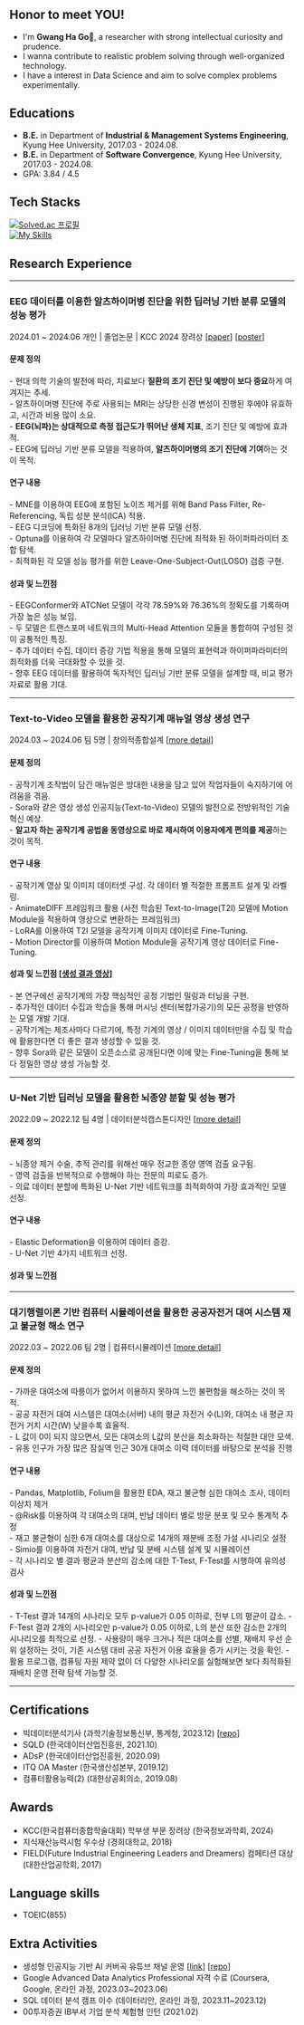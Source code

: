 ## Honor to meet YOU! 
- I'm **Gwang Ha Go**👋, a researcher with strong intellectual curiosity and prudence.
- I wanna contribute to realistic problem solving through well-organized technology.
- I have a interest in Data Science and aim to solve complex problems experimentally.

## Educations
- **B.E.** in Department of **Industrial & Management Systems Engineering**, Kyung Hee University, 2017.03 - 2024.08.
- **B.E.** in Department of **Software Convergence**, Kyung Hee University, 2017.03 - 2024.08.
- GPA: 3.84 / 4.5

## Tech Stacks
[![Solved.ac 프로필](http://mazassumnida.wtf/api/mini/generate_badge?boj=kosonkh7)](https://solved.ac/kosonkh7) <br>
[![My Skills](https://skillicons.dev/icons?i=py,mysql,sklearn,tensorflow,pytorch,opencv,github,vscode,notion&theme=light)](https://skillicons.dev)

## Research Experience
***
### EEG 데이터를 이용한 알츠하이머병 진단을 위한 딥러닝 기반 분류 모델의 성능 평가 
2024.01 ~ 2024.06 개인 | 졸업논문 | KCC 2024 장려상 [[paper](https://github.com/kosonkh7/kosonkh7/blob/main/paper.pdf)] [[poster](https://github.com/kosonkh7/kosonkh7/blob/main/poster.pdf)]

#### 문제 정의
&#45; 현대 의학 기술의 발전에 따라, 치료보다 **질환의 조기 진단 및 예방이 보다 중요**하게 여겨지는 추세. <br>
&#45; 알츠하이머병 진단에 주로 사용되는 MRI는 상당한 신경 변성이 진행된 후에야 유효하고, 시간과 비용 많이 소요. <br>
&#45; **EEG(뇌파)는 상대적으로 측정 접근도가 뛰어난 생체 지표**, 조기 진단 및 예방에 효과적. <br>
&#45; EEG에 딥러닝 기반 분류 모델을 적용하여, **알츠하이머병의 조기 진단에 기여**하는 것이 목적. <br>

#### 연구 내용

&#45; MNE를 이용하여 EEG에 포함된 노이즈 제거를 위해 Band Pass Filter, Re-Referencing, 독립 성분 분석(ICA) 적용.<br>
&#45; EEG 디코딩에 특화된 8개의 딥러닝 기반 분류 모델 선정. <br>
&#45; Optuna를 이용하여 각 모델마다 알츠하이머병 진단에 최적화 된 하이퍼파라미터 조합 탐색. <br>
&#45; 최적화된 각 모델 성능 평가를 위한 Leave-One-Subject-Out(LOSO) 검증 구현. <br>

#### 성과 및 느낀점

&#45; EEGConformer와 ATCNet 모델이 각각 78.59%와 76.36%의 정확도를 기록하며 가장 높은 성능 보임. <br>
&#45; 두 모델은 트랜스포머 네트워크의 Multi-Head Attention 모듈을 통합하여 구성된 것이 공통적인 특징. <br>
&#45; 추가 데이터 수집, 데이터 증강 기법 적용을 통해 모델의 표현력과 하이퍼파라미터의 최적화를 더욱 극대화할 수 있을 것. <br>
&#45; 향후 EEG 데이터를 활용하여 독자적인 딥러닝 기반 분류 모델을 설계할 때, 비교 평가 자료로 활용 기대. <br>

***

### Text-to-Video 모델을 활용한 공작기계 매뉴얼 영상 생성 연구
2024.03 ~ 2024.06 팀 5명 | 창의적종합설계 [[more detail](https://github.com/kosonkh7/T2V-Machine-tool-Fine-Tuning)]

#### 문제 정의
&#45; 공작기계 조작법이 담긴 매뉴얼은 방대한 내용을 담고 있어 작업자들이 숙지하기에 어려움을 겪음. <br>
&#45; Sora와 같은 영상 생성 인공지능(Text-to-Video) 모델의 발전으로 전방위적인 기술 혁신 예상. <br>
&#45; **알고자 하는 공작기계 공법을 동영상으로 바로 제시하여 이용자에게 편의를 제공**하는 것이 목적. <br>

#### 연구 내용
&#45; 공작기계 영상 및 이미지 데이터셋 구성. 각 데이터 별 적절한 프롬프트 설계 및 라벨링. <br>
&#45; AnimateDIFF 프레임워크 활용 (사전 학습된 Text-to-Image(T2I) 모델에 Motion Module을 적용하여 영상으로 변환하는 프레임워크) <br>
&#45; LoRA를 이용하여 T2I 모델을 공작기계 이미지 데이터로 Fine-Tuning. <br>
&#45; Motion Director를 이용하여 Motion Module을 공작기계 영상 데이터로 Fine-Tuning.   <br>


#### 성과 및 느낀점 [[생성 결과 영상](https://github.com/kosonkh7/T2V-Machine-tool-Fine-Tuning?tab=readme-ov-file#conclusion)]
&#45; 본 연구에선 공작기계의 가장 핵심적인 공정 기법인 밀링과 터닝을 구현. <br>
&#45; 추가적인 데이터 수집과 학습을 통해 머시닝 센터(복합가공기)의 모든 공정을 반영하는 모델 개발 기대. <br>
&#45; 공작기계는 제조사마다 다르기에, 특정 기계의 영상 / 이미지 데이터만을 수집 및 학습에 활용한다면 더 좋은 결과 생성할 수 있을 것. <br>
&#45; 향후 Sora와 같은 모델이 오픈소스로 공개된다면 이에 맞는 Fine-Tuning을 통해 보다 정밀한 영상 생성 가능할 것. <br>

***

### U-Net 기반 딥러닝 모델을 활용한 뇌종양 분할 및 성능 평가
2022.09 ~ 2022.12 팀 4명 | 데이터분석캡스톤디자인 [[more detail](https://github.com/kosonkh7/Encephaloma-Segmentation)]

#### 문제 정의
&#45; 뇌종양 제거 수술, 추적 관리를 위해선 매우 정교한 종양 영역 검출 요구됨. <br>
&#45; 영역 검출을 반복적으로 수행해야 하는 전문의 피로도 증가. <br>
&#45; 의료 데이터 분할에 특화된 U-Net 기반 네트워크를 최적화하여 가장 효과적인 모델 선정. <br>

#### 연구 내용
&#45; Elastic Deformation을 이용하여 데이터 증강. <br>
&#45; U-Net 기반 4가지 네트워크 선정.  <br>


#### 성과 및 느낀점

***

### 대기행렬이론 기반 컴퓨터 시뮬레이션을 활용한 공공자전거 대여 시스템 재고 불균형 해소 연구
2022.03 ~ 2022.06 팀 2명 | 컴퓨터시뮬레이션 [[more detail](https://github.com/kosonkh7/PBSS-Analysis)]

#### 문제 정의
&#45; 가까운 대여소에 따릉이가 없어서 이용하지 못하여 느낀 불편함을 해소하는 것이 목적.  <br>
&#45; 공공 자전거 대여 시스템은 대여소(서버) 내의 평균 자전거 수(L)와, 대여소 내 평균 자전거 거치 시간(W) 낮을수록 효율적. <br>
&#45; L 값이 0이 되지 않으면서, 모든 대여소의 L값의 분산을 최소화하는 적절한 대안 모색. <br>
&#45; 유동 인구가 가장 많은 잠실역 인근 30개 대여소 이력 데이터를 바탕으로 분석을 진행 <br>

#### 연구 내용
&#45; Pandas, Matplotlib, Folium을 활용한 EDA, 재고 불균형 심한 대여소 조사, 데이터 이상치 제거 <br>
&#45; @Risk를 이용하여 각 대여소의 대여, 반납 데이터 별로 방문 분포 및 모수 통계적 추정 <br>
&#45; 재고 불균형이 심한 6개 대여소를 대상으로 14개의 재분배 조정 가설 시나리오 설정 <br>
&#45; Simio를 이용하여 자전거 대여, 반납 및 분배 시스템 설계 및 시뮬레이션 <br>
&#45; 각 시나리오 별 결과 평균과 분산의 감소에 대한 T-Test, F-Test를 시행하여 유의성 검사 <br>

#### 성과 및 느낀점
&#45; T-Test 결과 14개의 시나리오 모두 p-value가 0.05 이하로, 전부 L의 평균이 감소.
&#45; F-Test 결과 2개의 시나리오만 p-value가 0.05 이하로, L의 분산 또한 감소한 2개의 시나리오를 최적으로 선정.
&#45; 사용량이 매우 크거나 적은 대여소를 선별, 재배치 우선 순위 설정하는 것이, 기존 시스템 대비 공공 자전거 이용 효율을 증가 시키는 것을 확인.
&#45; 활용 프로그램, 컴퓨팅 자원 제약 없이 더 다양한 시나리오를 실험해보면 보다 최적화된 재배치 운영 전략 탐색 가능할 것.


***

## Certifications
- 빅데이터분석기사 (과학기술정보통신부, 통계청, 2023.12) [[repo](https://github.com/kosonkh7/Data_Analysis_Portfolio/tree/main/BigDataAnalysis_Certificate)]
- SQLD (한국데이터산업진흥원, 2021.10)
- ADsP (한국데이터산업진흥원, 2020.09)
- ITQ OA Master (한국생산성본부, 2019.12)
- 컴퓨터활용능력(2) (대한상공회의소, 2019.08)

## Awards
- KCC(한국컴퓨터종합학술대회) 학부생 부문 장려상 (한국정보과학회, 2024)
- 지식재산능력시험 우수상 (경희대학교, 2018)
- FIELD(Future Industrial Engineering Leaders and Dreamers) 컴페티션 대상 (대한산업공학회, 2017)

## Language skills
- TOEIC(855)

## Extra Activities
- 생성형 인공지능 기반 AI 커버곡 유튜브 채널 운영 [[link](https://www.youtube.com/channel/UCuizYZgtZva8zTvNwpy4Cbg)] [[repo](https://github.com/kosonkh7/RVC_Voice_Conversion)]
- Google Advanced Data Analytics Professional 자격 수료 (Coursera, Google, 온라인 과정, 2023.03~2023.06)
- SQL 데이터 분석 캠프 이수 (데이터리안, 온라인 과정, 2023.11~2023.12)
- 00투자증권 IB부서 기업 분석 체험형 인턴 (2021.02)



<!--
**kosonkh7/kosonkh7** is a ✨ _special_ ✨ repository because its `README.md` (this file) appears on your GitHub profile.

Here are some ideas to get you started:

- 🔭 I’m currently working on ...
- 🌱 I’m currently learning ...
- 👯 I’m looking to collaborate on ...
- 🤔 I’m looking for help with ...
- 💬 Ask me about ...
- 📫 How to reach me: ...
- 😄 Pronouns: ...
- ⚡ Fun fact: ...
-->
